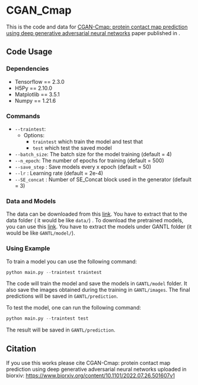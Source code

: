 # CGAN_Cmap

This is the code and data for [CGAN-Cmap: protein contact map prediction using deep generative adversarial neural networks]() paper published in . 

## Code Usage

### Dependencies

- Tensorflow == 2.3.0
- H5Py == 2.10.0
- Matplotlib == 3.5.1
- Numpy == 1.21.6

### Commands

- `--traintest`: 
  - Options: 
    - `traintest` which train the model and test that
    - `test` which test the saved model
- `--batch_size`: The batch size for the model training (default = 4)
- `--n_epoch`: The number of epochs for training (default = 500)
- `--save_step` : Save models every x epoch (default = 50)
- `--lr` : Learning rate (default = 2e-4)
- `--SE_concat` : Number of SE_Concat block used in the generator (default = 3)

### Data and Models

The data can be downloaded from this [link](). You have to extract that to the data folder ( it would be like `data/`) . To download the pretrained models, you can use this [link](). You have to extract the models under GANTL folder (it would be like `GANTL/model/`). 

### Using Example

To train a model you can use the following command:

```python
python main.py --traintest traintest
```

The code will train the model and save the models in `GANTL/model` folder. It also save the images obtained during the training in `GANTL/images`. The final predictions will be saved in `GANTL/prediction`.

To test the model, one can run the following command:

```python
python main.py --traintest test
```

The result will be saved in  `GANTL/prediction`.

## Citation 
If you use this works please cite 
CGAN-Cmap: protein contact map prediction using deep generative adversarial neural networks uploaded in biorxiv: https://www.biorxiv.org/content/10.1101/2022.07.26.501607v1
```

```

